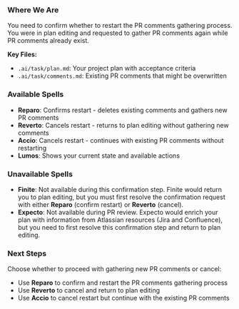 ### Where We Are
You need to confirm whether to restart the PR comments gathering process. You were in plan editing and requested to gather PR comments again while PR comments already exist.

**Key Files:**
- `.ai/task/plan.md`: Your project plan with acceptance criteria
- `.ai/task/comments.md`: Existing PR comments that might be overwritten

### Available Spells
- **Reparo**: Confirms restart - deletes existing comments and gathers new PR comments
- **Reverto**: Cancels restart - returns to plan editing without gathering new comments
- **Accio**: Cancels restart - continues with existing PR comments without restarting
- **Lumos**: Shows your current state and available actions

### Unavailable Spells
- **Finite**: Not available during this confirmation step. Finite would return you to plan editing, but you must first resolve the confirmation request with either **Reparo** (confirm restart) or **Reverto** (cancel).
- **Expecto**: Not available during PR review. Expecto would enrich your plan with information from Atlassian resources (Jira and Confluence), but you need to first resolve this confirmation step and return to plan editing.

### Next Steps
Choose whether to proceed with gathering new PR comments or cancel:
- Use **Reparo** to confirm and restart the PR comments gathering process
- Use **Reverto** to cancel and return to plan editing
- Use **Accio** to cancel restart but continue with the existing PR comments
